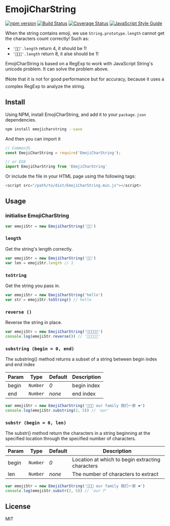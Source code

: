 # EmojiCharString

[![npm version](https://badge.fury.io/js/emojicharstring.svg)](https://badge.fury.io/js/emojicharstring)
[![Build Status](https://travis-ci.org/YingshanDeng/EmojiCharString.svg?branch=master)](https://travis-ci.org/YingshanDeng/EmojiCharString)
[![Coverage Status](https://coveralls.io/repos/github/YingshanDeng/EmojiCharString/badge.svg?branch=master)](https://coveralls.io/github/YingshanDeng/EmojiCharString?branch=master)
[![JavaScript Style Guide](https://img.shields.io/badge/code_style-standard-brightgreen.svg)](https://standardjs.com)

When the string contains emoji, we use `String.prototype.length` cannot get the characters count correctly! Such as:
- `'👦🏿'.length` return 4, it should be 1!
- `'👨‍👩‍👦'.length` return 8, it alse should be 1!

EmojiCharString is based on a RegExp to work with JavaScript String's unicode problem. It can solve the problem above.

❗️Note that it is not for good performance but for accuracy, because it uses a complex RegExp to analyze the string.

## Install
Using NPM, install EmojiCharString, and add it to your `package.json` dependencies.
```bash
npm install emojicharstring --save
```

And then you can import it
```javascript
// CommonJS
const EmojiCharString = require('EmojiCharString');

// or ES6
import EmojiCharString from 'EmojiCharString'
```

Or include the file in your HTML page using the following tags:
```javascript
<script src="/path/to/dist/EmojiCharString.min.js"></script>
```

## Usage

### initialise EmojiCharString
```javascript
var emojiStr = new EmojiCharString('👦🏿')
```

### `length`
Get the string's length correctly.
```javascript
var emojiStr = new EmojiCharString('👦🏿')
var len = emojiStr.length // 1
```

### `toString`
Get the string you pass in.
```javascript
var emojiStr = new EmojiCharString('hello')
var str = emojiStr.toString() // hello
```

### `reverse ()`
Reverse the string in place.
```javascript
var emojiStr = new EmojiCharString('👦🏿👨‍👩‍👦')
console.log(emojiStr.reverse()) // '👨‍👩‍👦👦🏿'
```

### `substring (begin = 0, end)`
The substring() method returns a subset of a string between begin index and end index

| Param | Type | Default | Description |
|---|---|---|---|
| begin | <code>Number</code> | *0* | begin index |
| end | <code>Number</code> | *none* | end index |

```javascript
var emojiStr = new EmojiCharString('👨‍👨‍👦 our family 我们一家 ❤️')
console.log(emojiStr.substring(2, 5)) // 'our'
```

### `substr (begin = 0, len)`
The substr() method return the characters in a string beginning at the specified location through the specified number of characters.

| Param | Type | Default | Description |
|---|---|---|---|
| begin | <code>Number</code> | *0* | Location at which to begin extracting characters |
| len | <code>Number</code> | *none* | The number of characters to extract |

```javascript
var emojiStr = new EmojiCharString('👨‍👨‍👦 our family 我们一家 ❤️')
console.log(emojiStr.substr(2, 5)) // 'our f'
```

## License
MIT